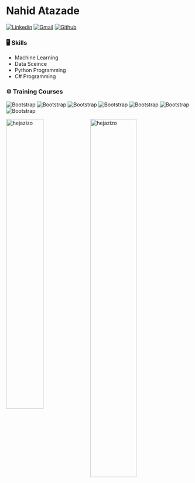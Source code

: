 # Nahid Atazade

[![Linkedin](https://img.shields.io/badge/-LinkedIn-blue?style=flat&logo=Linkedin&logoColor=white)](https://www.linkedin.com/in/nahid-atazade-334633197/)
[![Gmail](https://img.shields.io/badge/-Gmail-c14438?style=flat&logo=Gmail&logoColor=white)](mailto:natazadeh57@gmail.com)
[![Github](https://img.shields.io/github/followers/hejazizo?label=Follow&style=social)](https://github.com/natazade/natazade)


### 🖥 Skills

- Machine Learning
- Data Sceince
- Python Programming
- C# Programming
  
### ⚙️ Training Courses

![Bootstrap](https://img.shields.io/badge/-Python-05122A?style=flat-square&logo=Python&color=353535) ![Bootstrap](https://img.shields.io/badge/-TensorFlow-05122A?style=flat-square&logo=TensorFlow&color=353535) ![Bootstrap](https://img.shields.io/badge/-Scikit%20Learn-05122A?style=flat-square&logo=Scikit-Learn&color=353535) ![Bootstrap](https://img.shields.io/badge/-Pandas-05122A?style=flat-square&logo=Pandas&color=353535) ![Bootstrap](https://img.shields.io/badge/-Numpy-05122A?style=flat-square&logo=Numpy&color=353535) ![Bootstrap](https://img.shields.io/badge/-Matplotlib-05122A?style=flat-square&logo=Matplotlib&color=353535) ![Bootstrap](https://img.shields.io/badge/-Visual%20Studio%20Code-05122A?style=flat-square&logo=Visual-Studio-Code&color=353535)



<div>
  <img width="45%" align="left" src="https://github-readme-stats.vercel.app/api/top-langs?username=natazade&show_icons=true&locale=en&layout=compact" alt="hejazizo" />
  <img width="50%"  src="https://github-readme-streak-stats.herokuapp.com/?user=natazade&" alt="hejazizo" />
</div>



